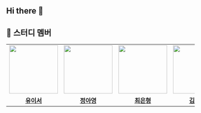 ## Hi there 👋

<!--

**Here are some ideas to get you started:**

🙋‍♀️ A short introduction - what is your organization all about?
🌈 Contribution guidelines - how can the community get involved?
👩‍💻 Useful resources - where can the community find your docs? Is there anything else the community should know?
🍿 Fun facts - what does your team eat for breakfast?
🧙 Remember, you can do mighty things with the power of [Markdown](https://docs.github.com/github/writing-on-github/getting-started-with-writing-and-formatting-on-github/basic-writing-and-formatting-syntax)
-->

## 🐨 스터디 멤버
<table>
 <tr>
    <td align="center"><a href="https://github.com/yuiseo"><img src="https://avatars.githubusercontent.com/yuiseo" width="130px;" alt=""></a></td>
    <td align="center"><a href="https://github.com/ayoung528"><img src="https://avatars.githubusercontent.com/ayoung528" width="130px;" alt=""></a></td>
    <td align="center"><a href="https://github.com/ilmerry"><img src="https://avatars.githubusercontent.com/ilmerry" width="130px;" alt=""></a></td>
    <td align="center"><a href="https://github.com/akffhaos95"><img src="https://avatars.githubusercontent.com/akffhaos95" width="130px;" alt=""></a></td>
  </tr>
  <tr>
    <td align="center"><a href="https://github.com/yuiseo"><b>유이서</b></a></td>
    <td align="center"><a href="https://github.com/ayoung528"><b>정아영</b></a></td>
    <td align="center"><a href="https://github.com/ilmerry"><b>최은형</b></a></td>
    <td align="center"><a href="https://github.com/akffhaos95"><b>김민석</b></a></td>
  </tr>
</table>
